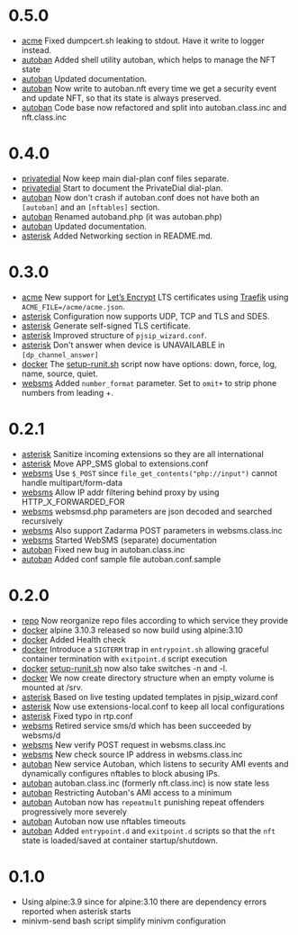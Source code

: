 # 0.5.0

- [acme](src/acme) Fixed dumpcert.sh leaking to stdout. Have it write to logger instead.
- [autoban](src/autoban) Added shell utility autoban, which helps to manage the NFT state
- [autoban](src/autoban) Updated documentation.
- [autoban](src/autoban) Now write to autoban.nft every time we get a security event and update NFT, so that its state is always preserved.
- [autoban](src/autoban) Code base now refactored and split into autoban.class.inc and nft.class.inc

# 0.4.0

- [privatedial](src/privatedial) Now keep main dial-plan conf files separate.
- [privatedial](src/privatedial) Start to document the PrivateDial dial-plan.
- [autoban](src/autoban) Now don't crash if autoban.conf does not have both an `[autoban]` and an `[nftables]` section.
- [autoban](src/autoban) Renamed autoband.php (it was autoban.php)
- [autoban](src/autoban) Updated documentation.
- [asterisk](src/asterisk) Added Networking section in README.md.

# 0.3.0

- [acme](src/acme) New support for [Let’s Encrypt](https://letsencrypt.org/) LTS certificates using [Traefik](https://traefik.io/) using `ACME_FILE=/acme/acme.json`.
- [asterisk](src/asterisk) Configuration now supports UDP, TCP and TLS and SDES.
- [asterisk](src/asterisk) Generate self-signed TLS certificate.
- [asterisk](src/asterisk) Improved structure of `pjsip_wizard.conf`.
- [asterisk](src/asterisk) Don't answer when device is UNAVAILABLE in `[dp_channel_answer]`
- [docker](src/docker) The [setup-runit.sh](src/docker/bin/setup-runit.sh) script now have options:  down, force, log, name, source, quiet.
- [websms](src/websms) Added `number_format` parameter. Set to `omit+` to strip phone numbers from leading +.

# 0.2.1

- [asterisk](src/asterisk) Sanitize incoming extensions so they are all international
- [asterisk](src/asterisk) Move APP_SMS global to extensions.conf
- [websms](src/websms) Use `$_POST` since `file_get_contents("php://input")` cannot handle multipart/form-data
- [websms](src/websms) Allow IP addr filtering behind proxy by using HTTP_X_FORWARDED_FOR
- [websms](src/websms) websmsd.php parameters are json decoded and searched recursively
- [websms](src/websms) Also support Zadarma POST parameters in websms.class.inc
- [websms](src/websms) Started WebSMS (separate) documentation
- [autoban](src/autoban) Fixed new bug in autoban.class.inc
- [autoban](src/autoban) Added conf sample file autoban.conf.sample

# 0.2.0

- [repo](src) Now reorganize repo files according to which service they provide
- [docker](Dockerfile) alpine 3.10.3 released so now build using alpine:3.10
- [docker](Dockerfile) Added Health check
- [docker](src/docker) Introduce a `SIGTERM` trap in `entrypoint.sh` allowing graceful container termination with `exitpoint.d` script execution
- [docker](src/docker) [setup-runit.sh](src/docker/bin/setup-runit.sh) now also take switches -n and -l.
- [docker](src/docker) We now create directory structure when an empty volume is mounted at /srv.
- [asterisk](src/asterisk) Based on live testing updated templates in pjsip_wizard.conf
- [asterisk](src/asterisk) Now use extensions-local.conf to keep all local configurations
- [asterisk](src/asterisk) Fixed typo in rtp.conf
- [websms](src/websms) Retired service sms/d which has been succeeded by websms/d
- [websms](src/websms) New verify POST request in websms.class.inc
- [websms](src/websms) New check source IP address in websms.class.inc
- [autoban](src/autoban) New service Autoban, which listens to security AMI events and dynamically configures nftables to block abusing IPs.
- [autoban](src/autoban) autoban.class.inc (formerly nft.class.inc) is now state less
- [autoban](src/autoban) Restricting Autoban's AMI access to a minimum
- [autoban](src/autoban) Autoban now has `repeatmult` punishing repeat offenders progressively more severely
- [autoban](src/autoban) Autoban now use nftables timeouts
- [autoban](src/autoban) Added `entrypoint.d`  and  `exitpoint.d` scripts so that the `nft` state is loaded/saved at container startup/shutdown.

# 0.1.0

- Using alpine:3.9 since for alpine:3.10 there are dependency errors reported when asterisk starts
- minivm-send bash script simplify minivm configuration
